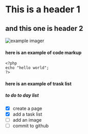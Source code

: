 # This is a header 1
## and this one is header 2
![example imager](https://th.bing.com/th/id/OIP.m4FmOjk0Bx-N4JaBzsBoTgHaEP?pid=ImgDet&rs=1)

#### here is an example of code markup
```
<?php
echo "hello world";
?>
```
#### here is an example of trask list
##### to do to day list
- [x] create a page
- [x] add a task list
- [ ] add an image
- [ ] commit to github
